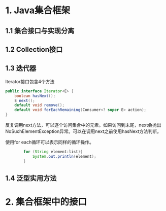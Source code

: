 # 1. Java集合框架





## 1.1 集合接口与实现分离





## 1.2 Collection接口







## 1.3 迭代器



Iterator接口包含4个方法

```java
public interface Iterator<E> {
    boolean hasNext();
    E next();
    default void remove();
    default void forEachRemaining(Consumer<? super E> action);
}
```

反复调用next方法，可以逐个访问集合中的元素。如果访问到末尾，next会抛出NoSuchElementException异常。可以在调用next之前使用hasNext方法判断。

使用for each循环可以表示同样的循环操作。

```java
        for (String element:list){
            System.out.println(element);
        }
```





##  1.4 泛型实用方法







# 2. 集合框架中的接口



























































